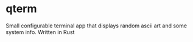 # qterm

Small configurable terminal app that displays random ascii art and some system info. Written in Rust
